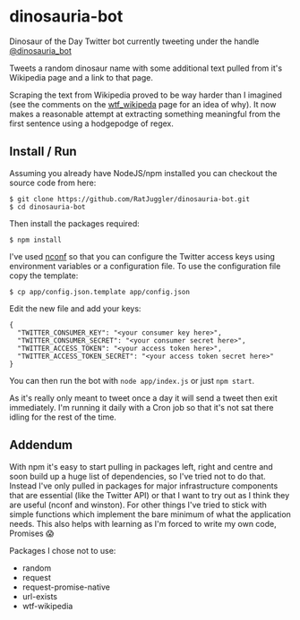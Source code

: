 # dinosauria-bot

Dinosaur of the Day Twitter bot currently tweeting under the handle [@dinosauria_bot](https://twitter.com/dinosauria_bot)

Tweets a random dinosaur name with some additional text pulled from it's Wikipedia page and a link to that page.

Scraping the text from Wikipedia proved to be way harder than I imagined (see the comments on the 
[wtf_wikipeda](https://github.com/spencermountain/wtf_wikipedia) page for an idea of why). It now makes a reasonable
attempt at extracting something meaningful from the first sentence using a hodgepodge of regex.

## Install / Run

Assuming you already have NodeJS/npm installed you can checkout the source code from here:
```
$ git clone https://github.com/RatJuggler/dinosauria-bot.git
$ cd dinosauria-bot
```
Then install the packages required:
```
$ npm install
```
I've used [nconf](https://www.npmjs.com/package/nconf) so that you can configure the Twitter access keys using
environment variables or a configuration file. To use the configuration file copy the template:
```
$ cp app/config.json.template app/config.json
```
Edit the new file and add your keys:
```
{
  "TWITTER_CONSUMER_KEY": "<your consumer key here>",
  "TWITTER_CONSUMER_SECRET": "<your consumer secret here>",
  "TWITTER_ACCESS_TOKEN": "<your access token here>",
  "TWITTER_ACCESS_TOKEN_SECRET": "<your access token secret here>"
}
```
You can then run the bot with `node app/index.js` or just `npm start`. 

As it's really only meant to tweet once a day it will send a tweet then exit immediately. I'm running it daily with a
Cron job so that it's not sat there idling for the rest of the time.

## Addendum

With npm it's easy to start pulling in packages left, right and centre and soon build up a huge list of dependencies,
so I've tried not to do that. Instead I've only pulled in packages for major infrastructure components that are
essential (like the Twitter API) or that I want to try out as I think they are useful (nconf and winston). For other 
things I've tried to stick with simple functions which implement the bare minimum of what the application needs. This
also helps with learning as I'm forced to write my own code, Promises :scream:

Packages I chose not to use:

- random
- request
- request-promise-native
- url-exists
- wtf-wikipedia
